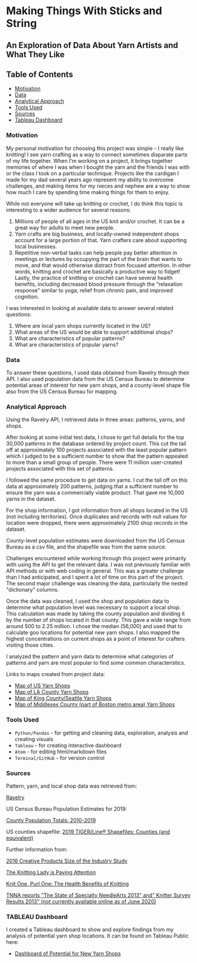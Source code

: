 # Making Things With Sticks and String

## An Exploration of Data About Yarn Artists and What They Like

## Table of Contents
* [Motivation](#motivation)
* [Data](#data)
* [Analytical Approach](#analytical-approach)
* [Tools Used](#tools-used)
* [Sources](#sources)
* [Tableau Dashboard](#tableau-dashboard)

### Motivation
My personal motivation for choosing this project was simple - I really like knitting! I see yarn crafting as a way to connect sometimes disparate parts of my life together. When I'm working on a project, it brings together memories of where I was when I bought the yarn and the friends I was with or the class I took on a particular technique. Projects like the cardigan I made for my dad several years ago represent my ability to overcome challenges, and making items for my nieces and nephew are a way to show how much I care by spending time making things for them to enjoy.

While not everyone will take up knitting or crochet, I do think this topic is interesting to a wider audience for several reasons:
1. Millions of people of all ages in the US knit and/or crochet. It can be a great way for adults to meet new people.
2. Yarn crafts are big business, and locally-owned independent shops account for a large portion of that. Yarn crafters care about supporting local businesses.
3. Repetitive non-verbal tasks can help people pay better attention in meetings or lectures by occupying the part of the brain that wants to move, and that would otherwise distract from focused attention. In other words, knitting and crochet are basically a productive way to fidget!
Lastly, the practice of knitting or crochet can have several health benefits, including decreased blood pressure through the "relaxation response" similar to yoga, relief from chronic pain, and improved cognition.

I was interested in looking at available data to answer several related questions:
1. Where are local yarn shops currently located in the US?
2. What areas of the US would be able to support additional shops?
3. What are characteristics of popular patterns?
4. What are characteristics of popular yarns?

### Data
To answer these questions, I used data obtained from Ravelry through their API. I also used population data from the US Census Bureau to determine potential areas of interest for new yarn shops, and a county-level shape file also from the US Census Bureau for mapping.

### Analytical Approach
Using the Ravelry API, I retrieved data in three areas: patterns, yarns, and shops.

After looking at some initial test data, I chose to get full details for the top 30,000 patterns in the database ordered by project count. This cut the tail off at approximately 100 projects associated with the least popular pattern which I judged to be a sufficient number to show that the pattern appealed to more than a small group of people. There were 11 million user-created projects associated with this set of patterns.

I followed the same procedure to get data on yarns. I cut the tail off on this data at approximately 200 patterns, judging that a sufficient number to ensure the yarn was a commercially viable product. That gave me 10,000 yarns in the dataset.

For the shop information, I got information from all shops located in the US (not including territories). Once duplicates and records with null values for location were dropped, there were approximately 2100 shop records in the dataset.

County-level population estimates were downloaded from the US Census Bureau as a csv file, and the shapefile was from the same source.

Challenges encountered while working through this project were primarily with using the API to get the relevant data.  I was not previously familiar with API methods or with web coding in general. This was a greater challenge than I had anticipated, and I spent a lot of time on this part of the project. The second major challenge was cleaning the data, particularly the nested "dictionary" columns.

Once the data was cleaned, I used the shop and population data to determine what population level was necessary to support a local shop. This calculation was made by taking the county population and dividing it by the number of shops located in that county. This gave a wide range from around 500 to 2.25 million. I chose the median (56,000) and used that to calculate goo locations for potential new yarn shops. I also mapped the highest concentrations on current shops as a point of interest for crafters visiting those cities.

I analyzed the pattern and yarn data to determine what categories of patterns and yarn are most popular to find some common characteristics.

Links to maps created from project data:
- <a href = "https://tfwhitesell.github.io/capstone_maps/mapcountry.html"> Map of US Yarn Shops</a>
- <a href = "https://tfwhitesell.github.io/capstone_maps/map_la.html"> Map of LA County Yarn Shops</a>
- <a href = "https://tfwhitesell.github.io/capstone_maps/map_seattle.html"> Map of King County/Seattle Yarn Shops</a>
- <a href = "https://tfwhitesell.github.io/capstone_maps/map_middlesex.html"> Map of Middlesex County (part of Boston metro area) Yarn Shops</a>

### Tools Used
- `Python/Pandas` - for getting and cleaning data, exploration, analysis and creating visuals
- `Tableau` - for creating interactive dashboard
- `Atom` - for editing html/markdown files
- `Terminal/GitHub` - for version control

### Sources
Pattern, yarn, and local shop data was retrieved from:

<a href = "https://www.ravelry.com/"> Ravelry</a>

US Census Bureau Population Estimates for 2019:

<a href = "https://www.census.gov/data/datasets/time-series/demo/popest/2010s-counties-total.html"> County Population Totals: 2010-2019</a>

US counties shapefile:
<a href = "https://www.census.gov/cgi-bin/geo/shapefiles/index.php?year=2019&layergroup=Counties+%28and+equivalent%29"> 2019 TIGER/Line® Shapefiles: Counties (and equivalent)</a>

Further information from:

<a href = "https://www.craftandhobby.org/eWeb/pdfs/AFCI%20MASTER%20Report_020117.pdf"> 2016 Creative Products Size of the Industry Study</a>

<a href = "https://www.medscape.com/viewarticle/916712"> The Knitting Lady is Paying Attention</a>

<a href = "https://www.medicalbag.com/home/lifestyle/knit-one-purl-one-the-health-benefits-of-knitting/"> Knit One, Purl One: The Health Benefits of Knitting</a>

<a href = "https://tnna.org/?page=Research"> TNNA reports "The State of Specialty NeedleArts 2013" and" Knitter Survey Results 2013" (not currently available online as of June 2020)</a>

### TABLEAU Dashboard
I created a Tableau dashboard to show and explore findings from my analysis of potential yarn shop locations. It can be found on Tableau Public here:
- <a href = "https://public.tableau.com/profile/teresa.whitesell#!/vizhome/yarnshoppotential/shoppotential?publish=yes"> Dashboard of Potential for New Yarn Shops</a>
